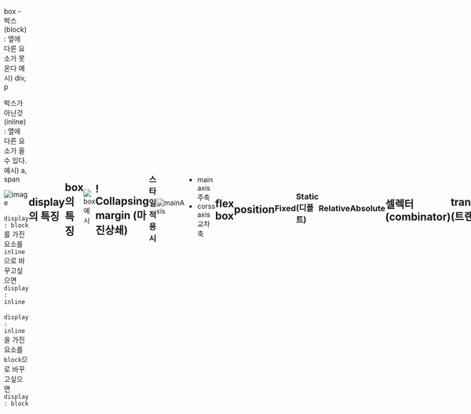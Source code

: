 # CSS : 위에서 아래로 흐르는

1. css를 추가하는 방법
2. display 의 특징
3. box의 특징
4. Collapsing margin (마진상쇄)
5. 스타일 적용시
6. flex box
7. position
8. 셀렉터 (combinator)
9. 의사(가상) 요소 - ( pseudo element) -- 수정
10. 의사(가상) 클래스 ( pseudo selectors) - States -- 수정
11. 트랜지션

## css를 추가하는 방법

1. 같은 html 파일에 추가 : inline css
   > `<head>`태그에 `<style></style>`을 넣는다
2. css와 html파일을 분리 : External
   > `<link href="style.css" rel="stylesheet">`

- box - 박스(block) : 옆에 다른 요소가 못온다
  예시) div, p
- 박스가 아닌것 (inline) : 옆에 다른 요소가 올 수 있다.
  예시) a, span

  ![image](https://media.vlpt.us/images/eunsonny/post/e7ff3081-ded6-4c35-b2bd-f9d679a1d0f2/blockinline.png)

- `display : block`를 가진 요소를 `inline`으로 바꾸고싶으면 `display : inline`
- `display : inline`을 가진 요소를 `block`으로 바꾸고싶으면 `display : block`

```
• Inline의 특징
  : 높이와 너비가 없다
  : padding 은 적용된다
  : margin은 좌우만 된다. (위 아래에 마진을 가질수 없다 )
  : 만약 위 아래 마진을 가지고싶으면 display를 block으로 변경해야함
  : div의 display를 inline으로 바꾸면 화면에서 보이지않는다.
```

## display 의 특징

    - block은 높이, 너비가 있지만
    - inline은 높이와 너비가 없다.

## box의 특징

![box예시](https://media.vlpt.us/images/woals3000/post/c06b9ea3-38dc-4c8a-b391-3f06c61e2b73/box-model.png)

    - margin : border 경계의 바깥에 있는 공간
    - padding : border 경계의 안에 있는 공간
    - border : box 경계선 ,테두리
        박스의 경계
        솔직히 보더는 잘 안쓴다 (한종류만 쓴다 solid)
        Box ,inline 과 다 적용된다

## ! Collapsing margin (마진상쇄)

    흔히 `마진 겹침 현상` 이라고 부름
    박스끼리의 경계가 겹치면 그 두 박스의 마진은 하나로 겹쳐진다
    위 아래에서만 적용

---

### 스타일 적용시

    - id : 고유한 속성으로 하나만 선언 (#id)
    - class : id랑 다르게 여러개에 선언될 수 있고 동시에 같은 스타일 적용가능 (.class)

![mainAxis](https://user-images.githubusercontent.com/50939886/139521048-1f774c29-9a47-4102-8b8a-87254a874db1.png)

- main axis 주축
- corss axis 교차축

## flex box

    자식 요소에는 어떤것도 적지않음
    부모요소에만 명시 `display : flex`
    - Justify-content : 주축에서 움직인다.
    -  Align-items : 교차축에 적용됨
    교차축에 있는 아이템들을 움직이게 한다
    결론적으로 둘다 축 변경이 가능하다
    (부모요소)
    - flex-wrap : wrap 설정시 전체 화면 변경시 자식요소의 고정된 너비를 유지하면서 변화됨
    - flex-direction 사용
    디폴트는 row(수평) , column(수직)

## position

### Fixed

     레이아웃보다는 위치를 아주조금 위로 , 아주조금 옮기고 싶을때 사용….???
     Position :fixed 를 설정해주면 그 박스는 화면에 그대로 고정되어있다
    전체 바디를 늘려도 그 자리 그대로
    Top, bottom , left, right 프로퍼티 하나만 수정해도 다른 박스랑 같은 선상에 있지않는다 .
    ( 다른 레이어 )
    이것을 사용하면 다른 레이어에 위치해 있을 것이다
    모든 것의 위에 있다.

### Static (디폴트)

    레이아웃이 박스를 처음 위치하는 곳에 두는 것

### Relative

    element가 처음 위치한 곳 기준으로 수정한다.
    보이는 첫 기준점이 정말 중요!
    Top, bottom , left, right 수정시 element가 처음 위치한 곳 기준으로 수정한다.

### Absolute

    가장 가까운 relative 부모를 기준으로 이동시켜준다.
    만약 찾지못하면 body 기준으로 옮겨질것이다.
    Top, bottom , left, right 수정시 가장 가까운 relative 부모를 기준으로 이동시켜준다.

## 셀렉터 (combinator)

    P span : p안의 자식들
    P > span : p 바로 아래 자식
    P + span : p 바로 다음에 오는 형제 span
    P ~ span : 형제와 형제 관계 , 꼭 바로 뒤에 올 필요없다.

```
!!!!!!!!!!!!!!여기 수정 들어가기
- 의사(가상) 요소 - ( pseudo element)
    선택자에 추가하는 키워드
    선택한 요소의 일부분에만 스타일을 입힐수 있다
    예시 ) ::first-line ,:: placeholder ….
    :: placeholder - Placeholer 를 스타일하고싶을때
    :: selection - 드래그
    :: first-letter

- 의사(가상) 클래스 ( pseudo selectors) - States
    선택자에 추가하는 키워드
    의사 요소와 달리 요소의 특정 상태에 스타일 적용할 때
    예시 ): hover , : focus , : active , :visited 등등 ….
    필수 입력 대상이 아닌(required) input 요소를 선택자로 사용한다.
```

## transition (트랜지션)

- 요소의 속성을 서서의 다른 상태로 변화하는 애니메이션을 만드는 방법
- state (ex. :hover , :active ...)가 없는 요소에 붙는게 좋다
- transition은 state에 따라 바뀌는 property를 갖고 있으면 사용된다
- 트랜지션은 뿌리(:root)에 선언한다.
- 액션을 나눠서 주려면 콤마를 이용해서 따로 준다.

    <!-- 예시-->
    <head>
    <style>
      body {
        display: flex;
        height: 100vh;
        justify-content: center;
        align-items: center;
        }
      div {
        width: 300px;
        height: 300px;
        background-color: teal;
        transition: background-color 2s ease-in-out;
        }
      div:hover {
        background-color: aquamarine;
        opacity: 0.5;
        }
    </style>

    </head>
    <body>
      <div></div>
    </body>

###### 🧠 출처 : 노마드코더 - 코코아톡 클론코딩 css 이론 정리
